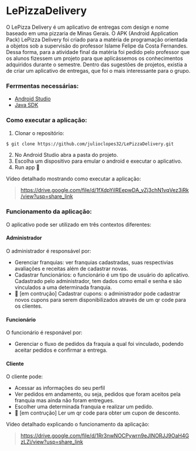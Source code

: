 # LePizzaDelivery

O LePizza Delivery é um aplicativo de entregas com design e nome baseado em uma pizzaria de Minas Gerais. O APK (Android Application Pack) LePizza Delivery foi criado para a matéria de programação orientada a objetos sob a supervisão do professor Islame Felipe da Costa Fernandes. Dessa forma, para a atividade final da matéria foi pedido pelo professor  que os alunos fizessem um projeto para que aplicássemos os conhecimentos adquiridos durante o semestre. Dentro das sugestões de projetos, existia a de criar um aplicativo de entregas, que foi o mais interessante para o grupo.


### Ferrmentas necessárias:

* [Android Studio](https://developer.android.com/studio)
* [Java SDK](https://www.oracle.com/br/java/technologies/downloads/)

### Como executar a aplicação:

1. Clonar o repositório:
``` bash
$ git clone https://github.com/julioclopes32/LePizzaDelivery.git
```

2. No Android Studio abra a pasta do projeto.
3. Escolha um dispositivo para emular o android e executar o aplicativo.
4. Run app :rocket: 

Vídeo detalhado mostrando como executar a aplicação:

> https://drive.google.com/file/d/1fXdpYiIREepwDA_vZj3chN1vqVez3iRk/view?usp=share_link

### Funcionamento da aplicação:

O aplicativo pode ser utilizado em três contextos diferentes:

#### Administrador

O administrador é responsável por:

* Gerenciar franquias: ver franquias cadastradas, suas respectivias avaliações e receitas além de cadastrar novas.
* Cadastrar funcionários: o funcionário é um tipo de usuário do aplicativo. Cadastrado pelo administrador, tem dados como email e senha e são vinculados a uma determinada franquia.
* :construction: [em contrução] Cadastrar cupons: o administrador pode cadastrar novos cupons para serem disponibilizados através de um qr code para os clientes.

#### Funcionário

O funcionário é responável por:

* Gerenciar o fluxo de pedidos da fraquia a qual foi vinculado, podendo aceitar pedidos e confirmar a entrega.

#### Cliente

O cliente pode:

* Acessar as informações do seu perfil
* Ver pedidos em andamento, ou seja, pedidos que foram aceitos pela franquia mas ainda não foram entregues.
* Escolher uma determinada franquia e realizar um pedido.
* :construction: [em contrução] Ler um qr code para obter um cupon de desconto.

Vídeo detalhado explicando o funcionamento da aplicação:

> https://drive.google.com/file/d/1Rr3nwNOCPywrn9eJlNORJJ9OaH4GzLZj/view?usp=share_link
